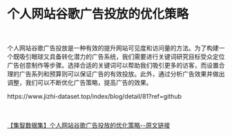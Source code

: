 <h1>个人网站谷歌广告投放的优化策略</h1><br /><p>个人网站谷歌广告投放是一种有效的提升网站可见度和访问量的方法。为了构建一个既吸引眼球又具备转化潜力的广告系统，我们需要进行关键词研究目标受众定位广告创意制作等步骤。选择合适的关键词可以帮助我们吸引更多的访客，而设置合理的广告系列和预算则可以保证广告的有效投放。此外，通过分析广告效果并做出调整，我们可以不断优化广告策略，提高广告的效果。</p><p>https://www.jizhi-dataset.top/index/blog/detail/81?ref=github</p><br /><br /><a href="https://www.jizhi-dataset.top/index/blog/detail/81?ref=github" target="_blank">【集智数据集】个人网站谷歌广告投放的优化策略--原文链接</a>